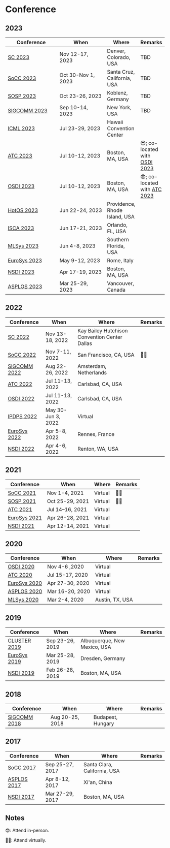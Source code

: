 # Conference

## 2023

<table data-full-width="false"><thead><tr><th width="180">Conference</th><th width="186">When</th><th>Where</th><th>Remarks</th></tr></thead><tbody><tr><td><a href="sc-2023.md">SC 2023</a></td><td>Nov 12-17, 2023</td><td>Denver, Colorado, USA</td><td>TBD</td></tr><tr><td><a href="socc-2023.md">SoCC 2023</a></td><td>Oct 30-Nov 1, 2023</td><td>Santa Cruz, California, USA</td><td>TBD</td></tr><tr><td><a href="sosp-2023.md">SOSP 2023</a></td><td>Oct 23-26, 2023</td><td>Koblenz, Germany</td><td>TBD</td></tr><tr><td><a href="sigcomm-2023.md">SIGCOMM 2023</a></td><td>Sep 10-14, 2023</td><td>New York, USA</td><td>TBD</td></tr><tr><td><a href="icml-2023.md">ICML 2023</a></td><td>Jul 23-29, 2023</td><td>Hawaii Convention Center</td><td></td></tr><tr><td><a href="atc-2023/">ATC 2023</a></td><td>Jul 10-12, 2023</td><td>Boston, MA, USA</td><td>😎; co-located with <a href="osdi-2023.md">OSDI 2023</a></td></tr><tr><td><a href="osdi-2023.md">OSDI 2023</a></td><td>Jul 10-12, 2023</td><td>Boston, MA, USA</td><td>😎; co-located with <a href="atc-2023/">ATC 2023</a></td></tr><tr><td><a href="hotos-2023.md">HotOS 2023</a></td><td>Jun 22-24, 2023</td><td>Providence, Rhode Island, USA</td><td></td></tr><tr><td><a href="isca-2023.md">ISCA 2023</a></td><td>Jun 17-21, 2023</td><td>Orlando, FL, USA</td><td></td></tr><tr><td><a href="mlsys-2023.md">MLSys 2023</a></td><td>Jun 4-8, 2023</td><td>Southern Florida, USA</td><td></td></tr><tr><td><a href="eurosys-2023.md">EuroSys 2023</a></td><td>May 9-12, 2023</td><td>Rome, Italy</td><td></td></tr><tr><td><a href="nsdi-2023/">NSDI 2023</a></td><td>Apr 17-19, 2023</td><td>Boston, MA, USA</td><td></td></tr><tr><td><a href="asplos-2023/">ASPLOS 2023</a></td><td>Mar 25-29, 2023</td><td>Vancouver, Canada</td><td></td></tr></tbody></table>

## 2022

| Conference                    | When               | Where                                         | Remarks |
| ----------------------------- | ------------------ | --------------------------------------------- | ------- |
| [SC 2022](sc-2022.md)         | Nov 13-18, 2022    | Kay Bailey Hutchison Convention Center Dallas |         |
| [SoCC 2022](socc-2022/)       | Nov 7-11, 2022     | San Francisco, CA, USA                        | 👨‍💻   |
| [SIGCOMM 2022](sigcomm-2022/) | Aug 22-26, 2022    | Amsterdam, Netherlands                        |         |
| [ATC 2022](atc-2022/)         | Jul 11-13, 2022    | Carlsbad, CA, USA                             |         |
| [OSDI 2022](osdi-2022/)       | Jul 11-13, 2022    | Carlsbad, CA, USA                             |         |
| [IPDPS 2022](ipdps-2022/)     | May 30-Jun 3, 2022 | Virtual                                       |         |
| [EuroSys 2022](eurosys-2022/) | Apr 5-8, 2022      | Rennes, France                                |         |
| [NSDI 2022](nsdi-2022.md)     | Apr 4-6, 2022      | Renton, WA, USA                               |         |

## 2021

| Conference                    | When            | Where   | Remarks |
| ----------------------------- | --------------- | ------- | ------- |
| [SoCC 2021](socc-2021.md)     | Nov 1-4, 2021   | Virtual | 👨‍💻   |
| [SOSP 2021](sosp-2021/)       | Oct 25-29, 2021 | Virtual | 👨‍💻   |
| [ATC 2021](atc-2021/)         | Jul 14–16, 2021 | Virtual |         |
| [EuroSys 2021](eurosys-2021/) | Apr 26-28, 2021 | Virtual |         |
| [NSDI 2021](nsdi-2021.md)     | Apr 12-14, 2021 | Virtual |         |

## 2020

<table><thead><tr><th>Conference</th><th>When</th><th>Where</th><th data-hidden>Remarks</th></tr></thead><tbody><tr><td><a href="osdi-2020/">OSDI 2020</a></td><td>Nov 4-6 ,2020</td><td>Virtual</td><td></td></tr><tr><td><a href="atc-2020/">ATC 2020</a></td><td>Jul 15-17, 2020</td><td>Virtual</td><td></td></tr><tr><td><a href="eurosys-2020.md">EuroSys 2020</a></td><td>Apr 27-30, 2020</td><td>Virtual</td><td></td></tr><tr><td><a href="asplos-2020.md">ASPLOS 2020</a></td><td>Mar 16-20, 2020</td><td>Virtual</td><td></td></tr><tr><td><a href="mlsys-2020.md">MLSys 2020</a></td><td>Mar 2-4, 2020</td><td>Austin, TX, USA</td><td></td></tr></tbody></table>

## 2019

<table><thead><tr><th>Conference</th><th>When</th><th>Where</th><th data-hidden>Remarks</th></tr></thead><tbody><tr><td><a href="cluster-2019.md">CLUSTER 2019</a></td><td>Sep 23-26, 2019</td><td>Albuquerque, New Mexico, USA</td><td></td></tr><tr><td><a href="eurosys-2019.md">EuroSys 2019</a></td><td>Mar 25-28, 2019</td><td>Dresden, Germany</td><td></td></tr><tr><td><a href="nsdi-2019.md">NSDI 2019</a></td><td>Feb 26-28, 2019</td><td>Boston, MA, USA</td><td></td></tr></tbody></table>

## 2018

<table><thead><tr><th>Conference</th><th>When</th><th>Where</th><th data-hidden>Remarks</th></tr></thead><tbody><tr><td><a href="sigcomm-2018/">SIGCOMM 2018</a></td><td>Aug 20-25, 2018</td><td>Budapest, Hungary</td><td></td></tr></tbody></table>

## 2017

<table><thead><tr><th>Conference</th><th>When</th><th>Where</th><th data-hidden>Remarks</th></tr></thead><tbody><tr><td><a href="socc-2017/">SoCC 2017</a></td><td>Sep 25-27, 2017</td><td>Santa Clara, California, USA</td><td></td></tr><tr><td><a href="asplos-2017/">ASPLOS 2017</a></td><td>Apr 8-12, 2017</td><td>Xi'an, China</td><td></td></tr><tr><td><a href="nsdi-2017/">NSDI 2017</a></td><td>Mar 27-29, 2017</td><td>Boston, MA, USA</td><td></td></tr></tbody></table>

## Notes

😎: Attend in-person.

👨‍💻: Attend virtually.
